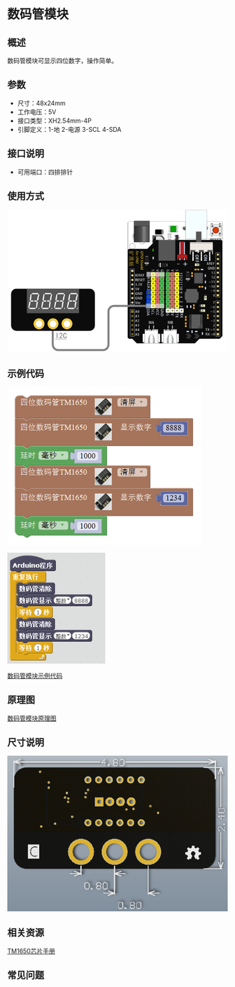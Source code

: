 # 数码管模块

## 概述

数码管模块可显示四位数字，操作简单。

## 参数

* 尺寸：48x24mm
* 工作电压：5V
* 接口类型：XH2.54mm-4P
* 引脚定义：1-地 2-电源 3-SCL 4-SDA

## 接口说明

* 可用端口：四排排针

## 使用方式

![](../../.gitbook/assets/arduino-25.png)

## 示例代码

![](../../.gitbook/assets/arduino-84.png)

![](../../.gitbook/assets/arduino-60.png)

[数码管模块示例代码](http://www.haohaodada.com/show.php?id=956368)

## 原理图

[数码管模块原理图](https://github.com/Haohaodada-official/docs/blob/master/jiao-xue-chan-pin/pdf/yuan-li-tu/4%E4%BD%8D%E6%95%B0%E7%A0%81%E7%AE%A1%E6%A8%A1%E5%9D%97.pdf)

## 尺寸说明

![](../../.gitbook/assets/arduino-37.png)

## 相关资源

[TM1650芯片手册](https://github.com/Haohaodada-official/docs/blob/master/jiao-xue-chan-pin/pdf/xin-pian-shuo-ming/%E6%95%B0%E7%A0%81%E7%AE%A1-TM1650.PDF)

## 常见问题

